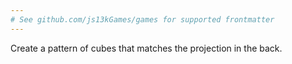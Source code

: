 ```yaml
---
# See github.com/js13kGames/games for supported frontmatter
---
```

Create a pattern of cubes that matches the projection in the back.